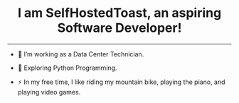 <div align="center">
    <h1> I am SelfHostedToast, an aspiring Software Developer! </h1>
</div>
<div align="center">
<!--     // Insert Picture Here -->
</div>

---

- :telescope: I’m working as a Data Center Technician.

- :seedling: Exploring Python Programming.

- :zap: In my free time, I like riding my mountain bike, playing the piano, and playing video games.
